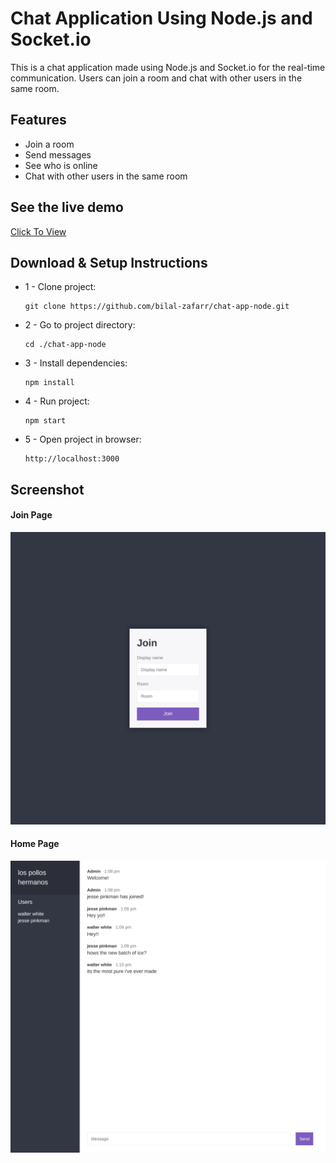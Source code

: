 # Chat Application Using Node.js and Socket.io
This is a chat application made using Node.js and Socket.io for the real-time communication. Users can join a room and chat with other users in the same room.

## Features
* Join a room
* Send messages
* See who is online
* Chat with other users in the same room

## See the live demo
<a href="https://bz-chat-app.herokuapp.com/"> Click To View</a>

## Download & Setup Instructions

* 1 - Clone project:

      git clone https://github.com/bilal-zafarr/chat-app-node.git
        
* 2 - Go to project directory:

      cd ./chat-app-node

* 3 - Install dependencies: 
        
      npm install
        
* 4 - Run project: 

      npm start
        
* 5 - Open project in browser:

      http://localhost:3000

## Screenshot
#### Join Page
![Join](./images/join.png)

#### Home Page
![Home](./images/chat.png)
